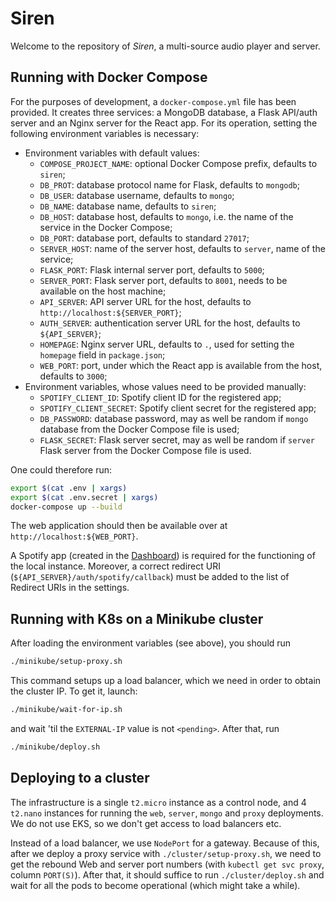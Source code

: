 # Siren

Welcome to the repository of _Siren_, a multi-source audio player and server.

## Running with Docker Compose

For the purposes of development, a `docker-compose.yml` file has been provided. It creates three services: a MongoDB database, a Flask API/auth server and an Nginx server for the React app. For its operation, setting the following environment variables is necessary:

- Environment variables with default values:
  - `COMPOSE_PROJECT_NAME`: optional Docker Compose prefix, defaults to `siren`;
  - `DB_PROT`: database protocol name for Flask, defaults to `mongodb`;
  - `DB_USER`: database username, defaults to `mongo`;
  - `DB_NAME`: database name, defaults to `siren`;
  - `DB_HOST`: database host, defaults to `mongo`, i.e. the name of the service in the Docker Compose;
  - `DB_PORT`: database port, defaults to standard `27017`;
  - `SERVER_HOST`: name of the server host, defaults to `server`, name of the service;
  - `FLASK_PORT`: Flask internal server port, defaults to `5000`;
  - `SERVER_PORT`: Flask server port, defaults to `8001`, needs to be available on the host machine;
  - `API_SERVER`: API server URL for the host, defaults to `http://localhost:${SERVER_PORT}`;
  - `AUTH_SERVER`: authentication server URL for the host, defaults to `${API_SERVER}`;
  - `HOMEPAGE`: Nginx server URL, defaults to `.`, used for setting the `homepage` field in `package.json`;
  - `WEB_PORT`: port, under which the React app is available from the host, defaults to `3000`;
- Environment variables, whose values need to be provided manually:
  - `SPOTIFY_CLIENT_ID`: Spotify client ID for the registered app;
  - `SPOTIFY_CLIENT_SECRET`: Spotify client secret for the registered app;
  - `DB_PASSWORD`: database password, may as well be random if `mongo` database from the Docker Compose file is used;
  - `FLASK_SECRET`: Flask server secret, may as well be random if `server` Flask server from the Docker Compose file is used.

One could therefore run:

```sh
export $(cat .env | xargs)
export $(cat .env.secret | xargs)
docker-compose up --build
```

The web application should then be available over at `http://localhost:${WEB_PORT}`.

A Spotify app (created in the [Dashboard](https://developer.spotify.com/dashboard/login)) is required for the functioning of the local instance. Moreover, a correct redirect URI (`${API_SERVER}/auth/spotify/callback`) must be added to the list of Redirect URIs in the settings.

## Running with K8s on a Minikube cluster

After loading the environment variables (see above), you should run

```sh
./minikube/setup-proxy.sh
```

This command setups up a load balancer, which we need in order to obtain the cluster IP. To get it, launch:

```sh
./minikube/wait-for-ip.sh
```

and wait 'til the `EXTERNAL-IP` value is not `<pending>`. After that, run

```sh
./minikube/deploy.sh
```

## Deploying to a cluster

The infrastructure is a single `t2.micro` instance as a control node, and 4 `t2.nano` instances for running the `web`, `server`, `mongo` and `proxy` deployments. We do not use EKS, so we don't get access to load balancers etc.

Instead of a load balancer, we use `NodePort` for a gateway. Because of this, after we deploy a proxy service with `./cluster/setup-proxy.sh`, we need to get the rebound Web and server port numbers (with `kubectl get svc proxy`, column `PORT(S)`). After that, it should suffice to run `./cluster/deploy.sh` and wait for all the pods to become operational (which might take a while).
